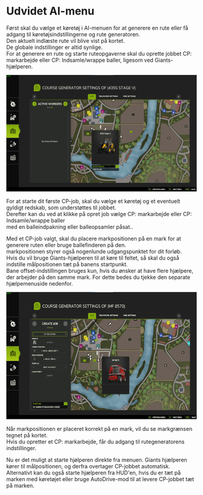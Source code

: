 # Udvidet AI-menu

  
Først skal du vælge et køretøj i AI-menuen for at generere en rute eller få adgang til køretøjsindstillingerne og rute generatoren.  
Den aktuelt indlæste rute vil blive vist på kortet.  
De globale indstillinger er altid synlige.  
For at generere en rute og starte ruteopgaverne skal du oprette jobbet CP: markarbejde eller CP: Indsamle/wrappe baller, ligesom ved Giants-hjælperen.  


![Image](../assets/images/startjobmenuhelp_0_0_1024_895.png)

  
For at starte dit første CP-job, skal du vælge et køretøj og et eventuelt gyldigt redskab, som understøttes til jobbet.  
Derefter kan du ved at klikke på opret job vælge CP: markarbejde eller CP: Indsamle/wrappe baller  
med en balleindpakning eller balleopsamler påsat..  


  
Med et CP-job valgt, skal du placere markpositionen på en mark for at generere ruten eller bruge ballefinderen på den.  
markpositionen styrer også nogenlunde udgangspunktet for dit forløb.  
Hvis du vil bruge Giants-hjælperen til at køre til feltet, så skal du også indstille målpositionen tæt på banens startpunkt.  
Bane offset-indstillingen bruges kun, hvis du ønsker at have flere hjælpere, der arbejder på den samme mark. For dette bedes du tjekke den separate hjælpemenuside nedenfor.  


![Image](../assets/images/readyjobmenuhelp_0_0_765_510.png)

  
Når markpositionen er placeret korrekt på en mark, vil du se markgrænsen tegnet på kortet.  
Hvis du opretter et CP: markarbejde, får du adgang til rutegeneratorens indstillinger.   


  
Nu er det muligt at starte hjølperen direkte fra menuen. Giants hjælperen kører til målpositionen, og derfra overtager CP-jobbet automatisk.  
Alternativt kan du også starte hjælperen fra HUD'en, hvis du er tæt på marken med køretøjet eller bruge AutoDrive-mod til at levere CP-jobbet tæt på marken.  


